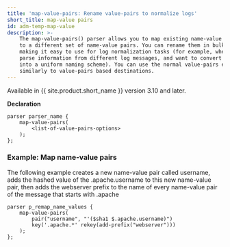 ```yaml
---
title: 'map-value-pairs: Rename value-pairs to normalize logs'
short_title: map-value pairs
id: adm-temp-map-value
description: >-
    The map-value-pairs() parser allows you to map existing name-value pairs
    to a different set of name-value pairs. You can rename them in bulk,
    making it easy to use for log normalization tasks (for example, when you
    parse information from different log messages, and want to convert them
    into a uniform naming scheme). You can use the normal value-pairs expressions,
    similarly to value-pairs based destinations.
---
```


Available in {{ site.product.short_name }} version 3.10 and later.

**Declaration**

```config
parser parser_name {
    map-value-pairs(
        <list-of-value-pairs-options>
    );
};
```

### Example: Map name-value pairs

The following example creates a new name-value pair called username,
adds the hashed value of the .apache.username to this new name-value
pair, then adds the webserver prefix to the name of every name-value
pair of the message that starts with .apache

```config
parser p_remap_name_values {
    map-value-pairs(
        pair("username", "'($sha1 $.apache.username)")
        key('.apache.*' rekey(add-prefix("webserver")))
    );
};
```
